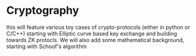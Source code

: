 # Cryptography
this will feature various toy cases of crypto-protocols (either in python or C/C++) starting with Elliptic curve based key exchange and building towards ZK protocls. We will also add some mathematical background, starting with Schoof's algorithm
